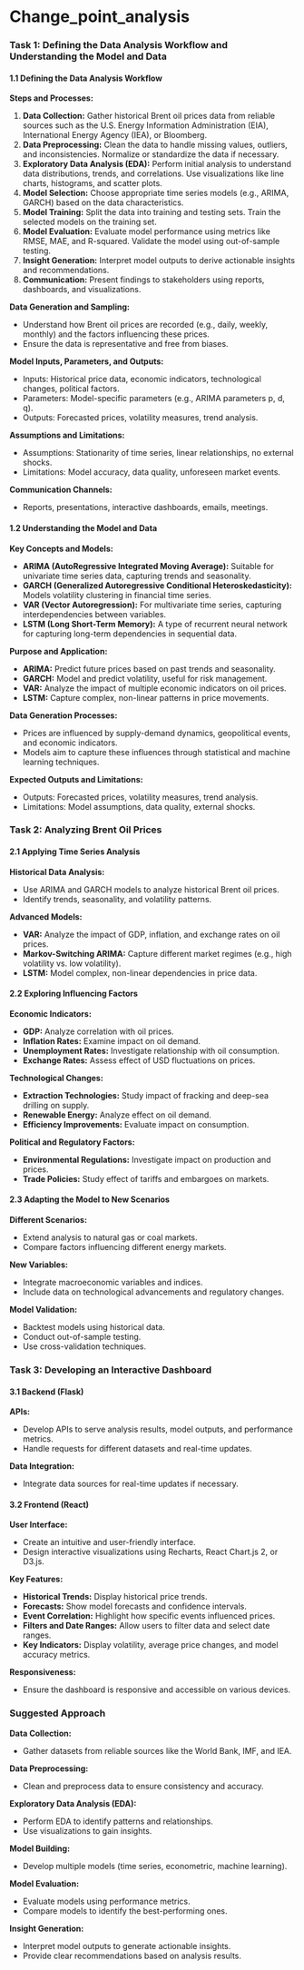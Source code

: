 # Change_point_analysis
### Task 1: Defining the Data Analysis Workflow and Understanding the Model and Data

#### 1.1 Defining the Data Analysis Workflow

**Steps and Processes:**
1. **Data Collection:** Gather historical Brent oil prices data from reliable sources such as the U.S. Energy Information Administration (EIA), International Energy Agency (IEA), or Bloomberg.
2. **Data Preprocessing:** Clean the data to handle missing values, outliers, and inconsistencies. Normalize or standardize the data if necessary.
3. **Exploratory Data Analysis (EDA):** Perform initial analysis to understand data distributions, trends, and correlations. Use visualizations like line charts, histograms, and scatter plots.
4. **Model Selection:** Choose appropriate time series models (e.g., ARIMA, GARCH) based on the data characteristics.
5. **Model Training:** Split the data into training and testing sets. Train the selected models on the training set.
6. **Model Evaluation:** Evaluate model performance using metrics like RMSE, MAE, and R-squared. Validate the model using out-of-sample testing.
7. **Insight Generation:** Interpret model outputs to derive actionable insights and recommendations.
8. **Communication:** Present findings to stakeholders using reports, dashboards, and visualizations.

**Data Generation and Sampling:**
- Understand how Brent oil prices are recorded (e.g., daily, weekly, monthly) and the factors influencing these prices.
- Ensure the data is representative and free from biases.

**Model Inputs, Parameters, and Outputs:**
- Inputs: Historical price data, economic indicators, technological changes, political factors.
- Parameters: Model-specific parameters (e.g., ARIMA parameters p, d, q).
- Outputs: Forecasted prices, volatility measures, trend analysis.

**Assumptions and Limitations:**
- Assumptions: Stationarity of time series, linear relationships, no external shocks.
- Limitations: Model accuracy, data quality, unforeseen market events.

**Communication Channels:**
- Reports, presentations, interactive dashboards, emails, meetings.

#### 1.2 Understanding the Model and Data

**Key Concepts and Models:**
- **ARIMA (AutoRegressive Integrated Moving Average):** Suitable for univariate time series data, capturing trends and seasonality.
- **GARCH (Generalized Autoregressive Conditional Heteroskedasticity):** Models volatility clustering in financial time series.
- **VAR (Vector Autoregression):** For multivariate time series, capturing interdependencies between variables.
- **LSTM (Long Short-Term Memory):** A type of recurrent neural network for capturing long-term dependencies in sequential data.

**Purpose and Application:**
- **ARIMA:** Predict future prices based on past trends and seasonality.
- **GARCH:** Model and predict volatility, useful for risk management.
- **VAR:** Analyze the impact of multiple economic indicators on oil prices.
- **LSTM:** Capture complex, non-linear patterns in price movements.

**Data Generation Processes:**
- Prices are influenced by supply-demand dynamics, geopolitical events, and economic indicators.
- Models aim to capture these influences through statistical and machine learning techniques.

**Expected Outputs and Limitations:**
- Outputs: Forecasted prices, volatility measures, trend analysis.
- Limitations: Model assumptions, data quality, external shocks.

### Task 2: Analyzing Brent Oil Prices

#### 2.1 Applying Time Series Analysis

**Historical Data Analysis:**
- Use ARIMA and GARCH models to analyze historical Brent oil prices.
- Identify trends, seasonality, and volatility patterns.

**Advanced Models:**
- **VAR:** Analyze the impact of GDP, inflation, and exchange rates on oil prices.
- **Markov-Switching ARIMA:** Capture different market regimes (e.g., high volatility vs. low volatility).
- **LSTM:** Model complex, non-linear dependencies in price data.

#### 2.2 Exploring Influencing Factors

**Economic Indicators:**
- **GDP:** Analyze correlation with oil prices.
- **Inflation Rates:** Examine impact on oil demand.
- **Unemployment Rates:** Investigate relationship with oil consumption.
- **Exchange Rates:** Assess effect of USD fluctuations on prices.

**Technological Changes:**
- **Extraction Technologies:** Study impact of fracking and deep-sea drilling on supply.
- **Renewable Energy:** Analyze effect on oil demand.
- **Efficiency Improvements:** Evaluate impact on consumption.

**Political and Regulatory Factors:**
- **Environmental Regulations:** Investigate impact on production and prices.
- **Trade Policies:** Study effect of tariffs and embargoes on markets.

#### 2.3 Adapting the Model to New Scenarios

**Different Scenarios:**
- Extend analysis to natural gas or coal markets.
- Compare factors influencing different energy markets.

**New Variables:**
- Integrate macroeconomic variables and indices.
- Include data on technological advancements and regulatory changes.

**Model Validation:**
- Backtest models using historical data.
- Conduct out-of-sample testing.
- Use cross-validation techniques.

### Task 3: Developing an Interactive Dashboard

#### 3.1 Backend (Flask)

**APIs:**
- Develop APIs to serve analysis results, model outputs, and performance metrics.
- Handle requests for different datasets and real-time updates.

**Data Integration:**
- Integrate data sources for real-time updates if necessary.

#### 3.2 Frontend (React)

**User Interface:**
- Create an intuitive and user-friendly interface.
- Design interactive visualizations using Recharts, React Chart.js 2, or D3.js.

**Key Features:**
- **Historical Trends:** Display historical price trends.
- **Forecasts:** Show model forecasts and confidence intervals.
- **Event Correlation:** Highlight how specific events influenced prices.
- **Filters and Date Ranges:** Allow users to filter data and select date ranges.
- **Key Indicators:** Display volatility, average price changes, and model accuracy metrics.

**Responsiveness:**
- Ensure the dashboard is responsive and accessible on various devices.

### Suggested Approach

**Data Collection:**
- Gather datasets from reliable sources like the World Bank, IMF, and IEA.

**Data Preprocessing:**
- Clean and preprocess data to ensure consistency and accuracy.

**Exploratory Data Analysis (EDA):**
- Perform EDA to identify patterns and relationships.
- Use visualizations to gain insights.

**Model Building:**
- Develop multiple models (time series, econometric, machine learning).

**Model Evaluation:**
- Evaluate models using performance metrics.
- Compare models to identify the best-performing ones.

**Insight Generation:**
- Interpret model outputs to generate actionable insights.
- Provide clear recommendations based on analysis results.



